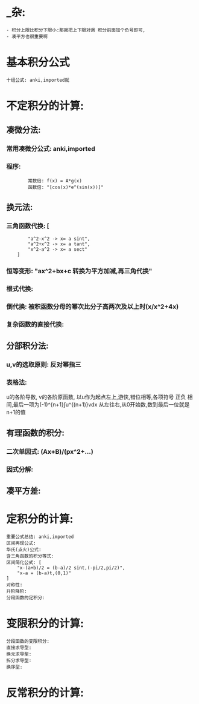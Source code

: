 # _杂: 
    - 积分上限比积分下限小:那就把上下限对调 积分前面加个负号即可,
    - 凑平方也很重要啊


# 基本积分公式
    十组公式: anki,imported就
# 不定积分的计算:
## 凑微分法:
### 常用凑微分公式: anki,imported
### 程序:
            常数倍: f(x) = A*g(x)
            函数倍: "[cos(x)*e^(sin(x))]"
## 换元法:
### 三角函数代换: [
            "a^2-x^2 -> x= a sint",
            "a^2+x^2 -> x= a tant",
            "x^2-a^2 -> x= a sect"
        ]
### 恒等变形: "ax^2+bx+c 转换为平方加减,再三角代换"
### 根式代换: 
### 倒代换: 被积函数分母的幂次比分子高两次及以上时(x/x^2+4x)
### 复杂函数的直接代换: 

## 分部积分法:
### u,v的选取原则: 反对幂指三
### 表格法:
u的各阶导数,
v的各阶原函数,
以u作为起点左上,游侠,错位相等,各项符号 正负 相间,最后一项为(-1)^{n+1}∫u^{(n+1)}vdx
从左往右,从0开始数,数到最后一位就是n+1的值


## 有理函数的积分:
### 二次单因式: (Ax+B)/(px^2+...)
### 因式分解:
## 凑平方差:
# 定积分的计算:
    重要公式总结: anki,imported
    区间再现公式:
    华氏(点火)公式:
    含三角函数的积分等式:
    区间简化公式: [
        "x-(a+b)/2 = (b-a)/2 sint,(-pi/2,pi/2)",
        "x-a = (b-a)t,(0,1)"
    ]
    对称性:
    升阶降阶:
    分段函数的定积分:
# 变限积分的计算:
    分段函数的变限积分:
    直接求导型:
    换元求导型:
    拆分求导型:
    换序型:
# 反常积分的计算: